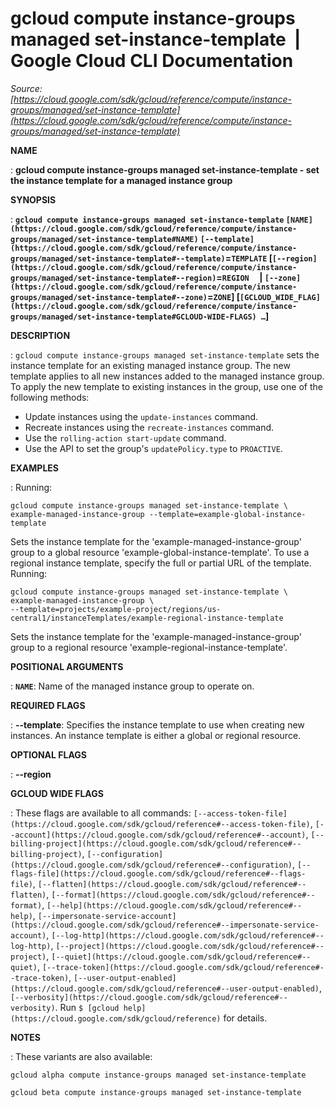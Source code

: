 # gcloud compute instance-groups managed set-instance-template  |  Google Cloud CLI Documentation

*Source: [https://cloud.google.com/sdk/gcloud/reference/compute/instance-groups/managed/set-instance-template](https://cloud.google.com/sdk/gcloud/reference/compute/instance-groups/managed/set-instance-template)*

**NAME**

: **gcloud compute instance-groups managed set-instance-template - set the instance template for a managed instance group**

**SYNOPSIS**

: **`gcloud compute instance-groups managed set-instance-template` `[NAME](https://cloud.google.com/sdk/gcloud/reference/compute/instance-groups/managed/set-instance-template#NAME)` `[--template](https://cloud.google.com/sdk/gcloud/reference/compute/instance-groups/managed/set-instance-template#--template)`=`TEMPLATE` [`[--region](https://cloud.google.com/sdk/gcloud/reference/compute/instance-groups/managed/set-instance-template#--region)`=`REGION`     | `[--zone](https://cloud.google.com/sdk/gcloud/reference/compute/instance-groups/managed/set-instance-template#--zone)`=`ZONE`] [`[GCLOUD_WIDE_FLAG](https://cloud.google.com/sdk/gcloud/reference/compute/instance-groups/managed/set-instance-template#GCLOUD-WIDE-FLAGS) …`]**

**DESCRIPTION**

: `gcloud compute instance-groups managed set-instance-template` sets
the instance template for an existing managed instance group.
The new template applies to all new instances added to the managed instance
group.
To apply the new template to existing instances in the group, use one of the
following methods:

- Update instances using the `update-instances` command.
- Recreate instances using the `recreate-instances` command.
- Use the `rolling-action start-update` command.
- Use the API to set the group's `updatePolicy.type` to
`PROACTIVE`.

**EXAMPLES**

: Running:

```
gcloud compute instance-groups managed set-instance-template \
example-managed-instance-group --template=example-global-instance-template
```

Sets the instance template for the 'example-managed-instance-group' group to a
global resource 'example-global-instance-template'.
To use a regional instance template, specify the full or partial URL of the
template.
Running:

```
gcloud compute instance-groups managed set-instance-template \
example-managed-instance-group \
--template=projects/example-project/regions/us-central1/instanceTemplates/example-regional-instance-template
```

Sets the instance template for the 'example-managed-instance-group' group to a
regional resource 'example-regional-instance-template'.

**POSITIONAL ARGUMENTS**

: **`NAME`**:
Name of the managed instance group to operate on.

**REQUIRED FLAGS**

: **--template**:
Specifies the instance template to use when creating new instances. An instance
template is either a global or regional resource.

**OPTIONAL FLAGS**

: **--region**

**GCLOUD WIDE FLAGS**

: These flags are available to all commands: `[--access-token-file](https://cloud.google.com/sdk/gcloud/reference#--access-token-file)`,
`[--account](https://cloud.google.com/sdk/gcloud/reference#--account)`, `[--billing-project](https://cloud.google.com/sdk/gcloud/reference#--billing-project)`,
`[--configuration](https://cloud.google.com/sdk/gcloud/reference#--configuration)`,
`[--flags-file](https://cloud.google.com/sdk/gcloud/reference#--flags-file)`,
`[--flatten](https://cloud.google.com/sdk/gcloud/reference#--flatten)`, `[--format](https://cloud.google.com/sdk/gcloud/reference#--format)`, `[--help](https://cloud.google.com/sdk/gcloud/reference#--help)`, `[--impersonate-service-account](https://cloud.google.com/sdk/gcloud/reference#--impersonate-service-account)`,
`[--log-http](https://cloud.google.com/sdk/gcloud/reference#--log-http)`,
`[--project](https://cloud.google.com/sdk/gcloud/reference#--project)`, `[--quiet](https://cloud.google.com/sdk/gcloud/reference#--quiet)`, `[--trace-token](https://cloud.google.com/sdk/gcloud/reference#--trace-token)`, `[--user-output-enabled](https://cloud.google.com/sdk/gcloud/reference#--user-output-enabled)`,
`[--verbosity](https://cloud.google.com/sdk/gcloud/reference#--verbosity)`.
Run `$ [gcloud help](https://cloud.google.com/sdk/gcloud/reference)` for details.

**NOTES**

: These variants are also available:

```
gcloud alpha compute instance-groups managed set-instance-template
```

```
gcloud beta compute instance-groups managed set-instance-template
```